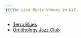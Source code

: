 ```yaml
---
title: Live Music Venues in NYC
---
```


- [Terra Blues](https://www.terrablues.com/)
- [Ornithology Jazz Club](https://www.ornithologyjazzclub.com/)